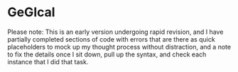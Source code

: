 # GeGIcal
Please note: This is an early version undergoing rapid revision, and I have partially completed sections of code with errors that are there as quick placeholders to mock  up my thought process without distraction, and a note to fix the details once I sit down, pull up the syntax, and check each instance that I did that task.
